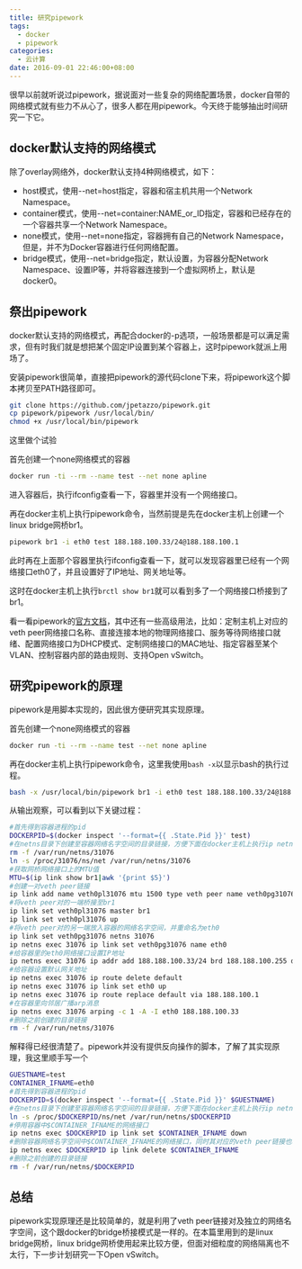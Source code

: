 ```yaml
---
title: 研究pipework
tags:
  - docker
  - pipework
categories:
  - 云计算
date: 2016-09-01 22:46:00+08:00
---
```

很早以前就听说过pipework，据说面对一些复杂的网络配置场景，docker自带的网络模式就有些力不从心了，很多人都在用pipework。今天终于能够抽出时间研究一下它。

## docker默认支持的网络模式

除了overlay网络外，docker默认支持4种网络模式，如下：

* host模式，使用--net=host指定，容器和宿主机共用一个Network Namespace。
* container模式，使用--net=container:NAME_or_ID指定，容器和已经存在的一个容器共享一个Network Namespace。
* none模式，使用--net=none指定，容器拥有自己的Network Namespace，但是，并不为Docker容器进行任何网络配置。
* bridge模式，使用--net=bridge指定，默认设置，为容器分配Network Namespace、设置IP等，并将容器连接到一个虚拟网桥上，默认是docker0。

## 祭出pipework

docker默认支持的网络模式，再配合docker的-p选项，一般场景都是可以满足需求，但有时我们就是想把某个固定IP设置到某个容器上，这时pipework就派上用场了。

安装pipework很简单，直接把pipework的源代码clone下来，将pipework这个脚本拷贝至PATH路径即可。

```bash
git clone https://github.com/jpetazzo/pipework.git
cp pipework/pipework /usr/local/bin/
chmod +x /usr/local/bin/pipework
```

这里做个试验

首先创建一个none网络模式的容器

```bash
docker run -ti --rm --name test --net none apline
```

进入容器后，执行ifconfig查看一下，容器里并没有一个网络接口。

再在docker主机上执行pipework命令，当然前提是先在docker主机上创建一个linux bridge网桥br1。

```bash
pipework br1 -i eth0 test 188.188.100.33/24@188.188.100.1
```

此时再在上面那个容器里执行ifconfig查看一下，就可以发现容器里已经有一个网络接口eth0了，并且设置好了IP地址、网关地址等。

这时在docker主机上执行`brctl show br1`就可以看到多了一个网络接口桥接到了br1。

看一看pipework的[官方文档](https://github.com/jpetazzo/pipework#let-the-docker-host-communicate-over-macvlan-interfaces)，其中还有一些高级用法，比如：定制主机上对应的veth peer网络接口名称、直接连接本地的物理网络接口、服务等待网络接口就绪、配置网络接口为DHCP模式、定制网络接口的MAC地址、指定容器至某个VLAN、控制容器内部的路由规则、支持Open vSwitch。

## 研究pipework的原理

pipework是用脚本实现的，因此很方便研究其实现原理。

首先创建一个none网络模式的容器

```bash
docker run -ti --rm --name test --net none apline
```

再在docker主机上执行pipework命令，这里我使用`bash -x`以显示bash的执行过程。

```bash
bash -x /usr/local/bin/pipework br1 -i eth0 test 188.188.100.33/24@188.188.100.1
```

从输出观察，可以看到以下关键过程：

```bash
#首先得到容器进程的pid
DOCKERPID=$(docker inspect '--format={{ .State.Pid }}' test)
#在netns目录下创建至容器网络名字空间的目录链接，方便下面在docker主机上执行ip netns命令对容器的网络名字空间进行操作
rm -f /var/run/netns/31076
ln -s /proc/31076/ns/net /var/run/netns/31076
#获取网桥网络接口上的MTU值
MTU=$(ip link show br1|awk '{print $5}')
#创建一对veth peer链接
ip link add name veth0pl31076 mtu 1500 type veth peer name veth0pg31076 mtu 1500
#将veth peer对的一端桥接至br1
ip link set veth0pl31076 master br1
ip link set veth0pl31076 up
#将veth peer对的另一端放入容器的网络名字空间，并重命名为eth0
ip link set veth0pg31076 netns 31076
ip netns exec 31076 ip link set veth0pg31076 name eth0
#给容器里的eth0网络接口设置IP地址
ip netns exec 31076 ip addr add 188.188.100.33/24 brd 188.188.100.255 dev eth0
#给容器设置默认网关地址
ip netns exec 31076 ip route delete default
ip netns exec 31076 ip link set eth0 up
ip netns exec 31076 ip route replace default via 188.188.100.1
#在容器里向邻居广播arp消息
ip netns exec 31076 arping -c 1 -A -I eth0 188.188.100.33
#删除之前创建的目录链接
rm -f /var/run/netns/31076
```

解释得已经很清楚了。pipework并没有提供反向操作的脚本，了解了其实现原理，我这里顺手写一个

```bash
GUESTNAME=test
CONTAINER_IFNAME=eth0
#首先得到容器进程的pid
DOCKERPID=$(docker inspect '--format={{ .State.Pid }}' $GUESTNAME)
#在netns目录下创建至容器网络名字空间的目录链接，方便下面在docker主机上执行ip netns命令对容器的网络名字空间进行操作
ln -s /proc/$DOCKERPID/ns/net /var/run/netns/$DOCKERPID
#停用容器中$CONTAINER_IFNAME的网络接口
ip netns exec $DOCKERPID ip link set $CONTAINER_IFNAME down
#删除容器网络名字空间中$CONTAINER_IFNAME的网络接口，同时其对应的veth peer链接也将销毁
ip netns exec $DOCKERPID ip link delete $CONTAINER_IFNAME
#删除之前创建的目录链接
rm -f /var/run/netns/$DOCKERPID
```

## 总结

pipework实现原理还是比较简单的，就是利用了veth peer链接对及独立的网络名字空间，这个跟docker的bridge桥接模式是一样的。在本篇里用到的是linux bridge网桥，linux bridge网桥使用起来比较方便，但面对细粒度的网络隔离也不太行，下一步计划研究一下Open vSwitch。



